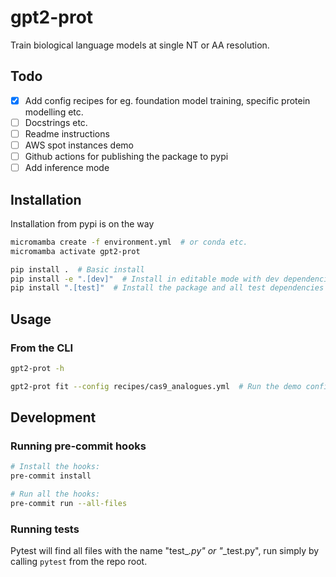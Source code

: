 # gpt2-prot
Train biological language models at single NT or AA resolution.

## Todo

- [x] Add config recipes for eg. foundation model training, specific protein modelling etc.
- [ ] Docstrings etc.
- [ ] Readme instructions
- [ ] AWS spot instances demo
- [ ] Github actions for publishing the package to pypi
- [ ] Add inference mode

## Installation

  Installation from pypi is on the way 

```bash
micromamba create -f environment.yml  # or conda etc.
micromamba activate gpt2-prot

pip install .  # Basic install
pip install -e ".[dev]"  # Install in editable mode with dev dependencies
pip install ".[test]"  # Install the package and all test dependencies
```

## Usage

### From the CLI

```bash
gpt2-prot -h

gpt2-prot fit --config recipes/cas9_analogues.yml  # Run the demo config for cas9 protein language modelling
```

## Development

### Running pre-commit hooks

```bash
# Install the hooks:
pre-commit install

# Run all the hooks:
pre-commit run --all-files
```

### Running tests

Pytest will find all files with the name "test_*.py" or "*_test.py", run simply by calling `pytest` from the repo root.
